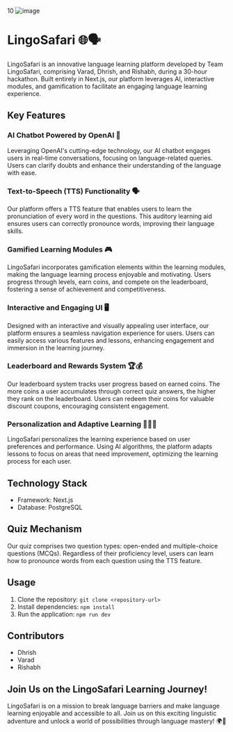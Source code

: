 10
![image](https://res.cloudinary.com/db670bhmc/image/upload/v1701884428/273680147-0fce0b09-6e46-431e-ac83-e32073881ce8_uwc9d9.png)

# LingoSafari 🌐🗣️

LingoSafari is an innovative language learning platform developed by Team LingoSafari, comprising Varad, Dhrish, and Rishabh, during a 30-hour hackathon. Built entirely in Next.js, our platform leverages AI, interactive modules, and gamification to facilitate an engaging language learning experience.

## Key Features

### AI Chatbot Powered by OpenAI 🤖
Leveraging OpenAI's cutting-edge technology, our AI chatbot engages users in real-time conversations, focusing on language-related queries. Users can clarify doubts and enhance their understanding of the language with ease.

### Text-to-Speech (TTS) Functionality 🗣️
Our platform offers a TTS feature that enables users to learn the pronunciation of every word in the questions. This auditory learning aid ensures users can correctly pronounce words, improving their language skills.

### Gamified Learning Modules 🎮
LingoSafari incorporates gamification elements within the learning modules, making the language learning process enjoyable and motivating. Users progress through levels, earn coins, and compete on the leaderboard, fostering a sense of achievement and competitiveness.

### Interactive and Engaging UI 🖥️
Designed with an interactive and visually appealing user interface, our platform ensures a seamless navigation experience for users. Users can easily access various features and lessons, enhancing engagement and immersion in the learning journey.

### Leaderboard and Rewards System 🏆💰
Our leaderboard system tracks user progress based on earned coins. The more coins a user accumulates through correct quiz answers, the higher they rank on the leaderboard. Users can redeem their coins for valuable discount coupons, encouraging consistent engagement.

### Personalization and Adaptive Learning 🧑‍🤝‍🧑
LingoSafari personalizes the learning experience based on user preferences and performance. Using AI algorithms, the platform adapts lessons to focus on areas that need improvement, optimizing the learning process for each user.

## Technology Stack

- Framework: Next.js
- Database: PostgreSQL

## Quiz Mechanism

Our quiz comprises two question types: open-ended and multiple-choice questions (MCQs). Regardless of their proficiency level, users can learn how to pronounce words from each question using the TTS feature.

## Usage

1. Clone the repository: `git clone <repository-url>`
2. Install dependencies: `npm install`
3. Run the application: `npm run dev`

## Contributors

- Dhrish
- Varad
- Rishabh

## Join Us on the LingoSafari Learning Journey!

LingoSafari is on a mission to break language barriers and make language learning enjoyable and accessible to all. Join us on this exciting linguistic adventure and unlock a world of possibilities through language mastery! 🌍🌟
